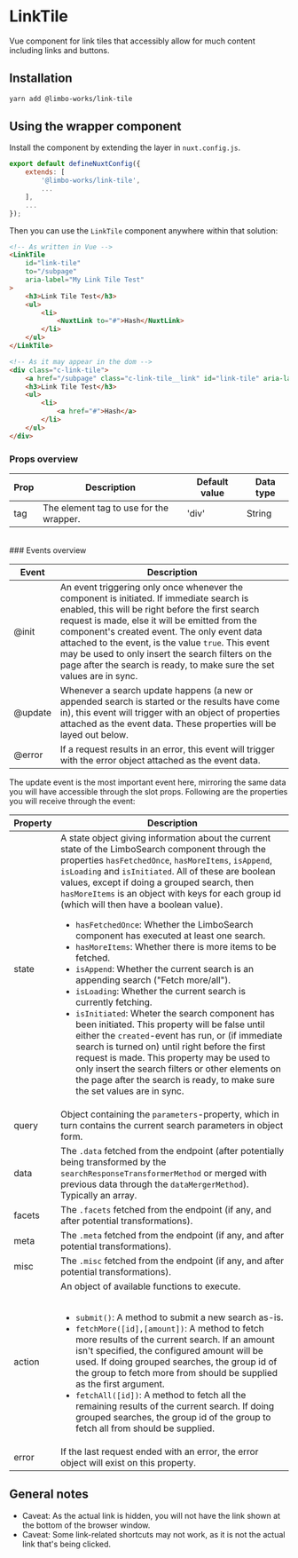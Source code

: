 # LinkTile

Vue component for link tiles that accessibly allow for much content including links and buttons.

## Installation

``` bash
yarn add @limbo-works/link-tile
```

## Using the wrapper component

Install the component by extending the layer in `nuxt.config.js`.

``` js
export default defineNuxtConfig({
    extends: [
        '@limbo-works/link-tile',
        ...
    ],
    ...
});
```

Then you can use the `LinkTile` component anywhere within that solution:

``` html
<!-- As written in Vue -->
<LinkTile
    id="link-tile"
    to="/subpage"
    aria-label="My Link Tile Test"
>
    <h3>Link Tile Test</h3>
    <ul>
        <li>
            <NuxtLink to="#">Hash</NuxtLink>
        </li>
    </ul>
</LinkTile>

<!-- As it may appear in the dom -->
<div class="c-link-tile">
    <a href="/subpage" class="c-link-tile__link" id="link-tile" aria-label="My Link Tile Test"></a>
    <h3>Link Tile Test</h3>
    <ul>
        <li>
            <a href="#">Hash</a>
        </li>
    </ul>
</div>
```

### Props overview

| Prop | Description | Default value | Data type |
| ---- | ----------- | ------------- | --------- |
| tag | The element tag to use for the wrapper. | 'div' | String |
<br>
### Events overview

| Event | Description |
| ----- | ----------- |
| @init | An event triggering only once whenever the component is initiated. If immediate search is enabled, this will be right before the first search request is made, else it will be emitted from the component's created event. The only event data attached to the event, is the value `true`. This event may be used to only insert the search filters on the page after the search is ready, to make sure the set values are in sync. |
| @update | Whenever a search update happens (a new or appended search is started or the results have come in), this event will trigger with an object of properties attached as the event data. These properties will be layed out below. |
| @error | If a request results in an error, this event will trigger with the error object attached as the event data. |

The update event is the most important event here, mirroring the same data you will have accessible through the slot props. Following are the properties you will receive through the event:

| Property | Description |
| -------- | ----------- |
| state | A state object giving information about the current state of the LimboSearch component through the properties `hasFetchedOnce`, `hasMoreItems`, `isAppend`, `isLoading` and `isInitiated`. All of these are boolean values, except if doing a grouped search, then `hasMoreItems` is an object with keys for each group id (which will then have a boolean value).<br><ul><li>`hasFetchedOnce`: Whether the LimboSearch component has executed at least one search.</li><li>`hasMoreItems`: Whether there is more items to be fetched.</li><li>`isAppend`: Whether the current search is an appending search ("Fetch more/all").</li><li>`isLoading`: Whether the current search is currently fetching.</li><li>`isInitiated`: Wheter the search component has been initiated. This property will be false until either the `created`-event has run, or (if immediate search is turned on) until right before the first request is made.&nbsp;This property may be used to only insert the search filters or other elements on the page after the search is ready, to make sure the set values are in sync.</li></ul> |
| query | Object containing the `parameters`-property, which in turn contains the current search parameters in object form. |
| data | The `.data` fetched from the endpoint (after potentially being transformed by the `searchResponseTransformerMethod` or merged with previous data through the `dataMergerMethod`). Typically an array. |
| facets | The `.facets` fetched from the endpoint (if any, and after potential transformations). |
| meta | The `.meta` fetched from the endpoint (if any, and after potential transformations). |
| misc | The `.misc` fetched from the endpoint (if any, and after potential transformations). |
| action | An object of available functions to execute.<br><br><ul><li>`submit()`: A method to submit a new search as-is.</li><li>`fetchMore([id],[amount])`: A method to fetch more results of the current search. If an amount isn't specified, the configured amount will be used. If doing grouped searches, the group id of the group to fetch more from should be supplied as the first argument.</li><li>`fetchAll([id])`: A method to fetch all the remaining results of the current search.&nbsp;If doing grouped searches, the group id of the group to fetch all from should be supplied.</li></ul> |
| error | If the last request ended with an error, the error object will exist on this property. |

## General notes

* Caveat: As the actual link is hidden, you will not have the link shown at the bottom of the browser window.
* Caveat: Some link-related shortcuts may not work, as it is not the actual link that's being clicked.

<br>
<br>
